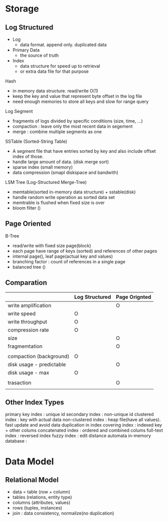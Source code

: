 # Storage

## Log Structured

* Log
	* data format. append only. duplicated data
* Primary Data
	* the source of truth
* Index
	* data structure for speed up to retrieval
	* or extra data file for that purpose

Hash
* in memory data structure. read/write O(1)
* keep the key and value that represent byte offset in the log file
* need enough memories to store all keys and slow for range query

Log Segment
* fragments of logs divided by specific conditions (size, time, ...)
* compaction : leave only the most recent data in segement
* merge : combine multiple segments as one

SSTable (Sorted-String Table)
* A segment file that have entries sorted by key and also include offset index of those.
* handle large amount of data. (disk merge sort)
* sparse index (small memory)
* data compression (smapl diskspace and bandwith)

LSM Tree (Log-Structured Merge-Tree)
* memtable(sorted in-memory data structure) + sstable(disk)
* handle random write operation as sorted data set
* memtrable is flushed when fixed size is over
* bloom filter ()
## Page Oriented

B-Tree
* read/write with fixed size page(block)
* each page have range of keys (sorted) and references of other pages
* internal page(), leaf page(actual key and values)
* branching factor : count of references in a single page
* balanced tree ()
## Comparation
|  | Log Structured | Page Orignted |
| ---- | ---- | ---- |
| write amplification |  | O |
| write speed | O |  |
| write throughput | O |  |
| compression rate | O |  |
| size |  | O |
| fragmemtation |  | O |
|  |  |  |
| compaction (background) | O |  |
| disk usage - predictable |  | O |
| disk usage - max | O |  |
|  |  |  |
| trasaction |  | O |
|  |  |  |




## Other Index Types

primary key index : unique id
secondary index : non-unique id
clustered index : key with actual data
non-clustered index : heap file(have all values). fast update and avoid data duplication in index
covering index : indexed key + other colums
concatenated index : ordered and combined colums
full-text index : reversed index
fuzzy index : edit distance automata
in-memory database : 



# Data Model

## Relational Model


* data = table (row + column)
* tables (relations, entity type)
* columns (attributes, values)
* rows (tuples, instances)
* join : data consistency, normalize(no duplication)